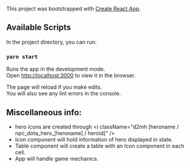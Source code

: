 This project was bootstrapped with [Create React App](https://github.com/facebook/create-react-app).

## Available Scripts

In the project directory, you can run:

### `yarn start`

Runs the app in the development mode.<br />
Open [http://localhost:3000](http://localhost:3000) to view it in the browser.

The page will reload if you make edits.<br />
You will also see any lint errors in the console.

## Miscellaneous info:

- hero icons are created through <i className=\"d2mh [heroname / npc_dota_hero\_[heroname] / heroid]\" />
- Icon component will hold information of hero displayed in state.
- Table component will create a table with an Icon component in each cell.
- App will handle game mechanics.
